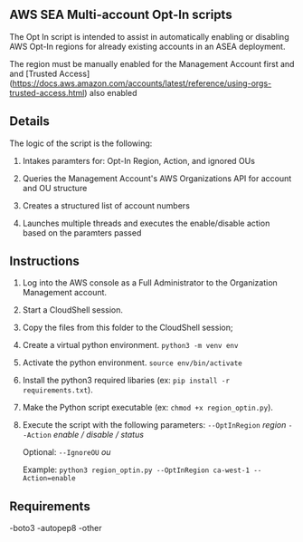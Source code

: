 ## AWS SEA Multi-account Opt-In scripts

The Opt In script is intended to assist in automatically enabling or disabling AWS Opt-In regions for already existing accounts in an ASEA deployment.

The region must be manually enabled for the Management Account first and and [Trusted Access] (https://docs.aws.amazon.com/accounts/latest/reference/using-orgs-trusted-access.html) also enabled

## Details

The logic of the script is the following:

1. Intakes paramters for: Opt-In Region, Action, and ignored OUs

2. Queries the Management Account's AWS Organizations API for account and OU structure

3. Creates a structured list of account numbers

4. Launches multiple threads and executes the enable/disable action based on the paramters passed

## Instructions

1. Log into the AWS console as a Full Administrator to the Organization Management account.
2. Start a CloudShell session.
3. Copy the files from this folder to the CloudShell session;
4. Create a virtual python environment. `python3 -m venv env`
5. Activate the python environment. `source env/bin/activate`
6. Install the python3 required libaries (ex: `pip install -r requirements.txt`).
7. Make the Python script executable (ex: `chmod +x region_optin.py`).
8. Execute the script with the following parameters: 
    `--OptInRegion` *region*
    `--Action`      *enable / disable / status*
    
    Optional:
    `--IgnoreOU` *ou* 

    Example: `python3 region_optin.py --OptInRegion ca-west-1 --Action=enable`

## Requirements

-boto3
-autopep8
-other


